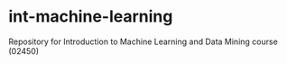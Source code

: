 # int-machine-learning
Repository for Introduction to Machine Learning and Data Mining course (02450)

